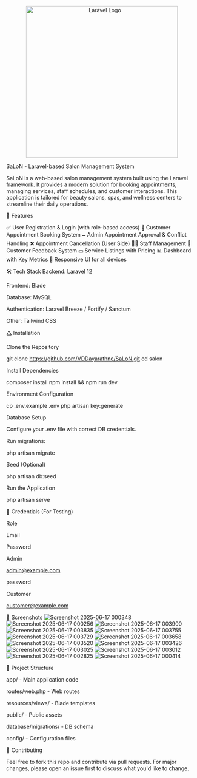 <p align="center"><a href="https://laravel.com" target="_blank"><img src="https://raw.githubusercontent.com/laravel/art/master/logo-lockup/5%20SVG/2%20CMYK/1%20Full%20Color/laravel-logolockup-cmyk-red.svg" width="400" alt="Laravel Logo"></a></p>

SaLoN - Laravel-based Salon Management System

SaLoN is a web-based salon management system built using the Laravel framework. It provides a modern solution for booking appointments, managing services, staff schedules, and customer interactions. This application is tailored for beauty salons, spas, and wellness centers to streamline their daily operations.

🚀 Features

✅ User Registration & Login (with role-based access)
💇 Customer Appointment Booking System
🗕️ Admin Appointment Approval & Conflict Handling
❌ Appointment Cancellation (User Side)
🧑‍💼 Staff Management
💬 Customer Feedback System
💵 Service Listings with Pricing
📊 Dashboard with Key Metrics
📱 Responsive UI for all devices

🛠️ Tech Stack
Backend: Laravel 12

Frontend: Blade

Database: MySQL

Authentication: Laravel Breeze / Fortify / Sanctum

Other: Tailwind CSS


🛆 Installation

Clone the Repository

git clone https://github.com/VDDayarathne/SaLoN.git
cd salon

Install Dependencies

composer install
npm install && npm run dev

Environment Configuration

cp .env.example .env
php artisan key:generate

Database Setup

Configure your .env file with correct DB credentials.

Run migrations:

php artisan migrate

Seed (Optional)

php artisan db:seed

Run the Application

php artisan serve

🔐 Credentials (For Testing)

Role

Email

Password

Admin

admin@example.com

password

Customer

customer@example.com


📸 Screenshots
![Screenshot 2025-06-17 000348](https://github.com/user-attachments/assets/ab62ff6d-84a1-4d4a-8391-4a38cac18a5a)
![Screenshot 2025-06-17 000256](https://github.com/user-attachments/assets/a5c88f03-3d46-4734-8244-610a235ed63d)
![Screenshot 2025-06-17 003900](https://github.com/user-attachments/assets/c748ca31-7105-4171-b4cc-5539ab7ddd95)
![Screenshot 2025-06-17 003835](https://github.com/user-attachments/assets/9ed87f24-b451-4b18-a63a-e9a0c17b878e)
![Screenshot 2025-06-17 003755](https://github.com/user-attachments/assets/2e31d705-2c77-43bc-9314-6f4e71fb1148)
![Screenshot 2025-06-17 003729](https://github.com/user-attachments/assets/93060b2a-c460-437d-99c0-3c844941a6e2)
![Screenshot 2025-06-17 003658](https://github.com/user-attachments/assets/ec0ec8b9-465e-4337-9985-2b4fcc63be13)
![Screenshot 2025-06-17 003520](https://github.com/user-attachments/assets/1870c909-b23b-4cbc-964b-09e817aa4b86)
![Screenshot 2025-06-17 003426](https://github.com/user-attachments/assets/5cb62654-d627-4cee-a327-107639e50847)
![Screenshot 2025-06-17 003025](https://github.com/user-attachments/assets/ff019a4b-c36d-43db-9550-05fe299d434a)
![Screenshot 2025-06-17 003012](https://github.com/user-attachments/assets/0e7a3f08-697d-4e2b-bfc3-35af9393b57b)
![Screenshot 2025-06-17 002825](https://github.com/user-attachments/assets/466dfc43-e970-464f-b001-9d7f59164b5d)
![Screenshot 2025-06-17 000414](https://github.com/user-attachments/assets/c1be8e18-b80c-4599-80d8-fd046a2f8bb4)



📂 Project Structure

app/ - Main application code

routes/web.php - Web routes

resources/views/ - Blade templates

public/ - Public assets

database/migrations/ - DB schema

config/ - Configuration files

🤝 Contributing

Feel free to fork this repo and contribute via pull requests. For major changes, please open an issue first to discuss what you'd like to change.

